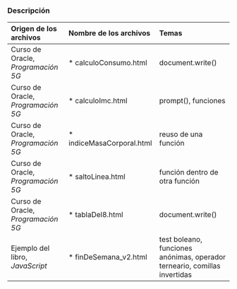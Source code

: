 ### Descripción

| Origen de los archivos | Nombre de los archivos | Temas | 
|:---     |:---    |:---  |
| Curso de Oracle, *Programación 5G* |* calculoConsumo.html     | document.write()                    |
| Curso de Oracle, *Programación 5G* |* calculoImc.html         | prompt(), funciones                 |
| Curso de Oracle, *Programación 5G* |* indiceMasaCorporal.html | reuso de una función                |
| Curso de Oracle, *Programación 5G* |* saltoLinea.html         | función dentro de otra función      |
| Curso de Oracle, *Programación 5G* |* tablaDel8.html          | document.write()                    |
| Ejemplo del libro, *JavaScript*    |* finDeSemana_v2.html     | test boleano, funciones anónimas, operador terneario, comillas invertidas |

